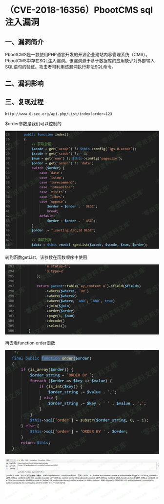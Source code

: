 （CVE-2018-16356）PbootCMS sql注入漏洞
======================================

一、漏洞简介
------------

PbootCMS是一款使用PHP语言开发的开源企业建站内容管理系统（CMS）。
PbootCMS中存在SQL注入漏洞。该漏洞源于基于数据库的应用缺少对外部输入SQL语句的验证。攻击者可利用该漏洞执行非法SQL命令。

二、漏洞影响
------------

三、复现过程
------------

    http://www.0-sec.org/api.php/List/index?order=123

\$order参数是我们可以控制的

![](./.resource/(CVE-2018-16356)PbootCMSsql注入漏洞/media/rId24.png)

转到函数getList，该参数在函数顺序中使用

![](./.resource/(CVE-2018-16356)PbootCMSsql注入漏洞/media/rId25.png)

再去看function order函数

![](./.resource/(CVE-2018-16356)PbootCMSsql注入漏洞/media/rId26.png)

![](./.resource/(CVE-2018-16356)PbootCMSsql注入漏洞/media/rId27.png)
